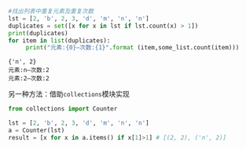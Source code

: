 ```python
#找出列表中重复元素及重复次数
lst = [2, 'b', 2, 3, 'd', 'm', 'n', 'n']
duplicates = set([x for x in lst if lst.count(x) > 1])
print(duplicates)
for item in list(duplicates):
     print("元素:{0}—次数:{1}".format (item,some_list.count(item)))
```

    {'n', 2}
    元素:n—次数:2
    元素:2—次数:2

另一种方法：借助`collections`模块实现
```python
from collections import Counter

lst = [2, 'b', 2, 3, 'd', 'm', 'n', 'n']
a = Counter(lst)
result = [x for x in a.items() if x[1]>1] # [(2, 2), ('n', 2)]
```

